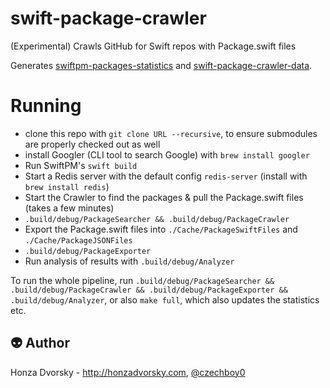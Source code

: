 # swift-package-crawler
(Experimental) Crawls GitHub for Swift repos with Package.swift files

Generates [swiftpm-packages-statistics](https://github.com/czechboy0/swiftpm-packages-statistics) and [swift-package-crawler-data](https://github.com/czechboy0/swift-package-crawler-data).

# Running

- clone this repo with `git clone URL --recursive`, to ensure submodules are properly checked out as well
- install Googler (CLI tool to search Google) with `brew install googler`
- Run SwiftPM's `swift build`
- Start a Redis server with the default config `redis-server` (install with `brew install redis`)
- Start the Crawler to find the packages & pull the Package.swift files (takes a few minutes)
- `.build/debug/PackageSearcher && .build/debug/PackageCrawler`
- Export the Package.swift files into `./Cache/PackageSwiftFiles` and `./Cache/PackageJSONFiles`
- `.build/debug/PackageExporter`
- Run analysis of results with `.build/debug/Analyzer`

To run the whole pipeline, run `.build/debug/PackageSearcher && .build/debug/PackageCrawler && .build/debug/PackageExporter && .build/debug/Analyzer`, or also `make full`, which also updates the statistics etc.

:alien: Author
------
Honza Dvorsky - http://honzadvorsky.com, [@czechboy0](http://twitter.com/czechboy0)
